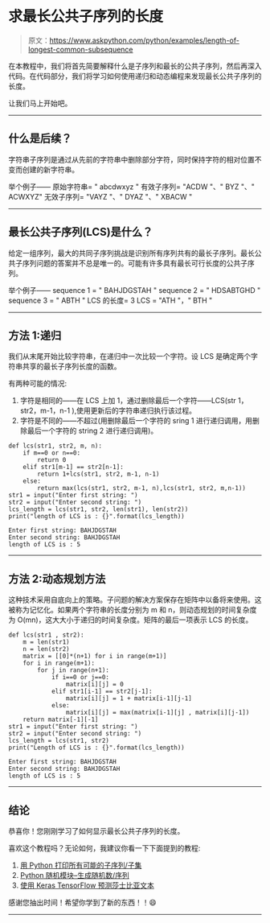 # 求最长公共子序列的长度

> 原文：<https://www.askpython.com/python/examples/length-of-longest-common-subsequence>

在本教程中，我们将首先简要解释什么是子序列和最长的公共子序列，然后再深入代码。在代码部分，我们将学习如何使用递归和动态编程来发现最长公共子序列的长度。

让我们马上开始吧。

* * *

## 什么是后续？

字符串子序列是通过从先前的字符串中删除部分字符，同时保持字符的相对位置不变而创建的新字符串。

举个例子——
原始字符串= " abcdwxyz "
有效子序列= "ACDW "、" BYZ "、" ACWXYZ"
无效子序列= "VAYZ "、" DYAZ "、" XBACW "

* * *

## 最长公共子序列(LCS)是什么？

给定一组序列，最大的共同子序列挑战是识别所有序列共有的最长子序列。最长公共子序列问题的答案并不总是唯一的。可能有许多具有最长可行长度的公共子序列。

举个例子——
sequence 1 = " BAHJDGSTAH "
sequence 2 = " HDSABTGHD "
sequence 3 = " ABTH "
LCS 的长度= 3
LCS = "ATH "，" BTH "

* * *

## 方法 1:递归

我们从末尾开始比较字符串，在递归中一次比较一个字符。设 LCS 是确定两个字符串共享的最长子序列长度的函数。

有两种可能的情况:

1.  字符是相同的——在 LCS 上加 1，通过删除最后一个字符——LCS(str 1，str2，m-1，n-1 ),使用更新后的字符串递归执行该过程。
2.  字符是不同的——不超过(用删除最后一个字符的 sring 1 进行递归调用，用删除最后一个字符的 string 2 进行递归调用)。

```
def lcs(str1, str2, m, n):
    if m==0 or n==0:
        return 0 
    elif str1[m-1] == str2[n-1]: 
        return 1+lcs(str1, str2, m-1, n-1) 
    else: 
        return max(lcs(str1, str2, m-1, n),lcs(str1, str2, m,n-1))
str1 = input("Enter first string: ")
str2 = input("Enter second string: ")
lcs_length = lcs(str1, str2, len(str1), len(str2))
print("length of LCS is : {}".format(lcs_length))

```

```
Enter first string: BAHJDGSTAH
Enter second string: BAHJDGSTAH
length of LCS is : 5

```

* * *

## 方法 2:动态规划方法

这种技术采用自底向上的策略。子问题的解决方案保存在矩阵中以备将来使用。这被称为记忆化。如果两个字符串的长度分别为 m 和 n，则动态规划的时间复杂度为 O(mn)，这大大小于递归的时间复杂度。矩阵的最后一项表示 LCS 的长度。

```
def lcs(str1 , str2):
    m = len(str1)
    n = len(str2)
    matrix = [[0]*(n+1) for i in range(m+1)] 
    for i in range(m+1):
        for j in range(n+1):
            if i==0 or j==0:
                matrix[i][j] = 0
            elif str1[i-1] == str2[j-1]:
                matrix[i][j] = 1 + matrix[i-1][j-1]
            else:
                matrix[i][j] = max(matrix[i-1][j] , matrix[i][j-1])
    return matrix[-1][-1]
str1 = input("Enter first string: ")
str2 = input("Enter second string: ")
lcs_length = lcs(str1, str2)
print("Length of LCS is : {}".format(lcs_length))

```

```
Enter first string: BAHJDGSTAH
Enter second string: BAHJDGSTAH
length of LCS is : 5

```

* * *

## 结论

恭喜你！您刚刚学习了如何显示最长公共子序列的长度。

喜欢这个教程吗？无论如何，我建议你看一下下面提到的教程:

1.  [用 Python 打印所有可能的子序列/子集](https://www.askpython.com/python/examples/possible-subsequences-subsets)
2.  [Python 随机模块–生成随机数/序列](https://www.askpython.com/python-modules/python-random-module-generate-random-numbers-sequences)
3.  [使用 Keras TensorFlow 预测莎士比亚文本](https://www.askpython.com/python/examples/predict-shakespearean-text)

感谢您抽出时间！希望你学到了新的东西！！😄

* * *